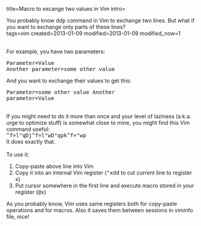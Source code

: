 title=Macro to excange two values in Vim
intro=<div id="excerpt">You probably know <tt>ddp</tt> command in Vim to exchange two lines. But what if you want to exchange only parts of these lines?</div>
tags=vim
created=2013-01-09
modified=2013-01-09
modified_now=1

<div>

<br>For example, you have two parameters:
<br><pre>Parameter=Value
Another parameter=some other value
</pre>And you want to exchange their values to get this:
<br><pre>Parameter=some other value
Another parameter=Value
</pre>
<br>If you might need to do it more than once and your level of laziness (a.k.a. urge to optimize stuff) is somewhat close to mine, you might find this Vim command useful:
<br><tt>^f=l"qDj^f=l"wD"qpk^f="wp</tt>
<br>It does exactly that.
<br>
<br>To use it:
<br>
<ol>
<li>Copy-paste above line into Vim</li>
<li>Copy it into an internal Vim register (<tt>"xdd</tt> to cut current line to register x)</li>
<li>Put cursor somewhere in the first line and execute macro stored in your register (<tt>@x</tt>)</li>
</ol>As you probably know, Vim uses same registers both for copy-paste operations and for macros. Also it saves them between sessions in viminfo file, nice!
</div>
